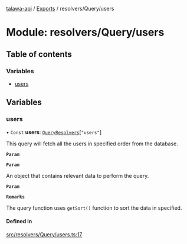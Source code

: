 [talawa-api](../README.md) / [Exports](../modules.md) / resolvers/Query/users

# Module: resolvers/Query/users

## Table of contents

### Variables

- [users](resolvers_Query_users.md#users)

## Variables

### users

• `Const` **users**: [`QueryResolvers`](types_generatedGraphQLTypes.md#queryresolvers)[``"users"``]

This query will fetch all the users in specified order from the database.

**`Param`**

**`Param`**

An object that contains relevant data to perform the query.

**`Param`**

**`Remarks`**

The query function uses `getSort()` function to sort the data in specified.

#### Defined in

[src/resolvers/Query/users.ts:17](https://github.com/PalisadoesFoundation/talawa-api/blob/ca38e6d/src/resolvers/Query/users.ts#L17)
